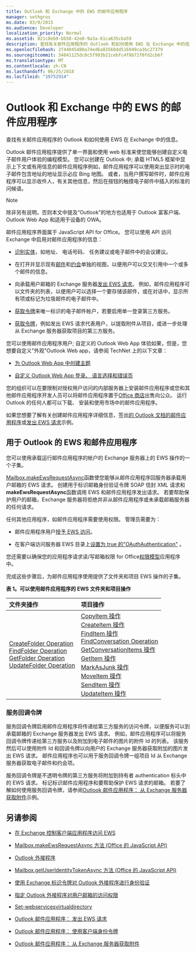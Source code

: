 ```yaml
---
title: Outlook 和 Exchange 中的 EWS 的邮件应用程序
manager: sethgros
ms.date: 03/9/2015
ms.audience: Developer
localization_priority: Normal
ms.assetid: 821c8eb9-bb58-42e8-9a3a-61ca635cba59
description: 查找有关邮件应用程序的 Outlook 和如何使用 EWS 在 Exchange 中的信息。
ms.openlocfilehash: 2f44045d80a74ed6a835604d516949ca3bc27379
ms.sourcegitcommit: 34041125dc8c5f993b21cebfc4f8b72f0fd2cb6f
ms.translationtype: MT
ms.contentlocale: zh-CN
ms.lasthandoff: 06/25/2018
ms.locfileid: "19752914"
---
```

# <a name="mail-apps-for-outlook-and-ews-in-exchange"></a>Outlook 和 Exchange 中的 EWS 的邮件应用程序

查找有关邮件应用程序的 Outlook 和如何使用 EWS 在 Exchange 中的信息。
  
Outlook 邮件应用程序提供了单一界面和使用 web 标准来使您能够创建自定义电子邮件用户体验的编程模型。 您可以创建在 Outlook 中; 承载 HTML5 框架中显示上下文或有用信息的邮件应用程序例如，邮件应用程序可以使用突出显示时的电子邮件包含地址的地址显示必应 Bing 地图。 或者，当用户撰写邮件时，邮件应用程序可以显示收件人，有关其他信息，然后在按钮的触摸电子邮件中插入的标准的问候语。
  
> [!NOTE]
> 除非另有说明，否则本文中提及“Outlook”的地方也适用于 Outlook 富客户端、Outlook Web App 和适用于设备的 OWA。 
  
邮件应用程序界面属于 JavaScript API for Office。 您可以使用 API 访问 Exchange 中启用对邮件应用程序的信息：
  
- [识别实体](http://msdn.microsoft.com/library/a6b0904b-afe9-4882-9136-3d8cfd57fcf8%28Office.15%29.aspx)，如地址、 电话号码、 任务建议或电子邮件中的会议建议。 
    
- 在打开并显示现有[邮件](http://msdn.microsoft.com/library/d0bca550-70c3-457c-85f8-e19b39e3b892%28Office.15%29.aspx)和[约会](http://msdn.microsoft.com/library/6cfbc29d-8581-474e-9a8b-510471e4bf8b%28Office.15%29.aspx)单独的视图，以便用户可以交叉引用中一个或多个邮件的信息。 
    
- 向承载用户邮箱的 Exchange 服务器[发出 EWS 请求](http://msdn.microsoft.com/library/2ec380e0-4a67-4146-92a6-6a39f65dc6f2%28Office.15%29.aspx)。 例如，邮件应用程序可以文件夹的列表，以便用户可以选择一个要存储该邮件，或在对话中，显示所有项或标记为垃圾邮件的电子邮件中。 
    
- [获取令牌](http://msdn.microsoft.com/library/c658518b-6867-41a0-99cf-810303e4c539%28Office.15%29.aspx)来唯一标识的电子邮件帐户，若要启用单一登录第三方服务。 
    
- [获取令牌](http://msdn.microsoft.com/library/c658518b-6867-41a0-99cf-810303e4c539%28Office.15%29.aspx)，例如发出 EWS 请求代表用户，以提取附件从项目，或进一步处理从 Exchange 服务器获取项目的第三方服务。 
    
您可以使用邮件应用程序用户; 自定义的 Outlook Web App 体验如果，但是，您想要自定义"外观"Outlook Web app，请参阅 TechNet 上的以下文章：
  
- [为 Outlook Web App 中创建主题](http://technet.microsoft.com/en-us/library/bb201700%28v=exchg.150%29.aspx)
    
- [自定义 Outlook Web App 登录、 语言选择和错误页](http://technet.microsoft.com/en-us/library/ee633483%28v=exchg.150%29.aspx)
    
您的组织可以在要限制对授权用户访问的内部服务器上安装邮件应用程序或您和其他邮件应用程序开发人员可以将邮件应用程序置于[Office 商店](http://office.microsoft.com/store/)出售向公众。 运行 Outlook 的任何人都可以下载、 安装和使用市场中的邮件应用程序。 
  
如果您想要了解有关创建邮件应用程序详细信息，签出[的 Outlook 文档的邮件应用程序](http://msdn.microsoft.com/library/71e64bc9-e347-4f5d-8948-0a47b5dd93e6%28Office.15%29.aspx)或[发出 EWS 请求](http://code.msdn.microsoft.com/exchange/Mail-apps-for-Outlook-Make-770b2528)示例。 
  
## <a name="ews-and-mail-apps-for-outlook"></a>用于 Outlook 的 EWS 和邮件应用程序

您可以使用承载运行邮件应用程序的帐户的 Exchange 服务器上的 EWS 操作的一个子集。
  
[Mailbox.makeEwsRequestAsync](http://msdn.microsoft.com/library/2ec380e0-4a67-4146-92a6-6a39f65dc6f2%28Office.15%29.aspx)函数使您能够从邮件应用程序回服务器承载用户邮箱的 EWS 请求。 创建用于标识邮箱身份验证令牌 SOAP 信封 XML 请求和**makeEwsRequestAsync**函数调用 EWS 和邮件应用程序发出请求。 若要帮助保护用户的邮箱，Exchange 服务器将拒绝并非从邮件应用程序或未承载邮箱服务器的任何请求。 
  
任何其他应用程序，如邮件应用程序需要使用权限。 管理员需要为：
  
- 邮件应用程序用户[授予 EWS 访问](controlling-client-application-access-to-ews-in-exchange.md)。 
    
- 在客户端访问服务器 EWS 目录上[设置为 true 的"OAuthAuthentication"](http://technet.microsoft.com/en-us/library/aa997233%28v=exchg.150%29.aspx) 。 
    
您还需要以确保您的应用程序请求读/写邮箱权限 for Office[权限模型](http://msdn.microsoft.com/library/5bca69f2-b287-4e19-8f0f-78d896b2a3d3%28Office.15%29.aspx)应用程序中。
  
完成这些步骤后，为邮件应用程序使用提供了文件夹和项目 EWS 操作的子集。 
  
**表 1。可以使用邮件应用程序的 EWS 文件夹和项目操作**

|**文件夹操作**|**项目操作**|
|:-----|:-----|
|[CreateFolder Operation](http://msdn.microsoft.com/library/6f6c334c-b190-4e55-8f0a-38f2a018d1b3%28Office.15%29.aspx) <br/> [FindFolder Operation](http://msdn.microsoft.com/library/7a9855aa-06cc-45ba-ad2a-645c15b7d031%28Office.15%29.aspx) <br/> [GetFolder Operation](http://msdn.microsoft.com/library/355bcf93-dc71-4493-b177-622afac5fdb9%28Office.15%29.aspx) <br/> [UpdateFolder Operation](http://msdn.microsoft.com/library/3494c996-b834-4813-b1ca-d99642d8b4e7%28Office.15%29.aspx) <br/> |[CopyItem 操作](http://msdn.microsoft.com/library/bcc68f9e-d511-4c29-bba6-ed535524624a%28Office.15%29.aspx) <br/> [CreateItem 操作](http://msdn.microsoft.com/library/78a52120-f1d0-4ed7-8748-436e554f75b6%28Office.15%29.aspx) <br/> [FindItem 操作](http://msdn.microsoft.com/library/ebad6aae-16e7-44de-ae63-a95b24539729%28Office.15%29.aspx) <br/> [FindConversation Operation](http://msdn.microsoft.com/library/2384908a-c203-45b6-98aa-efd6a4c23aac%28Office.15%29.aspx) <br/> [GetConversationItems 操作](http://msdn.microsoft.com/library/8ae00a99-b37b-4194-829c-fe300db6ab99%28Office.15%29.aspx) <br/> [GetItem 操作](http://msdn.microsoft.com/library/e3590b8b-c2a7-4dad-a014-6360197b68e4%28Office.15%29.aspx) <br/> [MarkAsJunk 操作](http://msdn.microsoft.com/library/1f71f04d-56a9-4fee-a4e7-d1034438329e%28Office.15%29.aspx) <br/> [MoveItem 操作](http://msdn.microsoft.com/library/dcf40fa7-7796-4a5c-bf5b-7a509a18d208%28Office.15%29.aspx) <br/> [SendItem 操作](http://msdn.microsoft.com/library/337b89ef-e1b7-45ed-92f3-8abe4200e4c7%28Office.15%29.aspx) <br/> [UpdateItem 操作](http://msdn.microsoft.com/library/5d027523-e0bc-4da2-b60b-0cb9fc1fdfe4%28Office.15%29.aspx) <br/> |
   
### <a name="service-callback-tokens"></a>服务回调令牌

服务回调令牌启用邮件应用程序将传递给第三方服务的访问令牌，以便服务可以到承载邮箱的 Exchange 服务器发出 EWS 请求。 例如，邮件应用程序可以将服务回调令牌传递给第三方服务以及附加到电子邮件的图片的附件 Id 的列表。 该服务然后可以使用附件 Id 和回调令牌以向用户的 Exchange 服务器获取附加的图片发出 EWS 请求。 邮件应用程序也可以用于服务回调令牌一组项目 Id 从 Exchange 服务器获取电子邮件和约会项。
  
服务回调令牌是不透明令牌的第三方服务将附加到持有者 authentication 标头中的 EWS 请求。 标记标识邮件应用程序和要帮助保护 EWS 请求的邮箱。 若要了解如何使用服务回调令牌，请参阅[Outlook 邮件应用程序： 从 Exchange 服务器获取附件](http://code.msdn.microsoft.com/exchange/Mail-apps-for-Office-Get-38babdc9)示例。 
  
## <a name="see-also"></a>另请参阅


- [在 Exchange 控制客户端应用程序访问 EWS](controlling-client-application-access-to-ews-in-exchange.md)
    
- [Mailbox.makeEwsRequestAsync 方法 (Office 的 JavaScript API)](http://msdn.microsoft.com/library/2ec380e0-4a67-4146-92a6-6a39f65dc6f2%28Office.15%29.aspx)
    
- [Outlook 外接程序](http://msdn.microsoft.com/library/71e64bc9-e347-4f5d-8948-0a47b5dd93e6%28Office.15%29.aspx)
    
- [Mailbox.getUserIdentityTokenAsync 方法 (Office 的 JavaScript API)](http://msdn.microsoft.com/library/c658518b-6867-41a0-99cf-810303e4c539%28Office.15%29.aspx)
    
- [使用 Exchange 标识令牌对 Outlook 外接程序进行身份验证](http://msdn.microsoft.com/library/c0520a1e-d9ba-495a-a99f-6816d7d2a23e%28Office.15%29.aspx)
    
- [指定 Outlook 外接程序对用户邮箱的访问权限](http://msdn.microsoft.com/library/5bca69f2-b287-4e19-8f0f-78d896b2a3d3%28Office.15%29.aspx)
    
- [Set-webservicesvirtualdirectory](http://technet.microsoft.com/en-us/library/aa997233%28v=exchg.150%29.aspx)
    
- [Outlook 邮件应用程序： 发出 EWS 请求](http://code.msdn.microsoft.com/office/Mail-apps-for-Outlook-Make-770b2528)
    
- [Outlook 邮件应用程序： 使用客户端身份令牌](http://code.msdn.microsoft.com/Mail-apps-for-Outlook-Use-b20a66b6)
    
- [Outlook 邮件应用程序： 从 Exchange 服务器获取附件](http://code.msdn.microsoft.com/office/Mail-apps-for-Office-Get-38babdc9)
    

